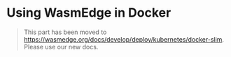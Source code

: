 # Using WasmEdge in Docker

> This part has been moved to <https://wasmedge.org/docs/develop/deploy/kubernetes/docker-slim>. Please use our new docs.
